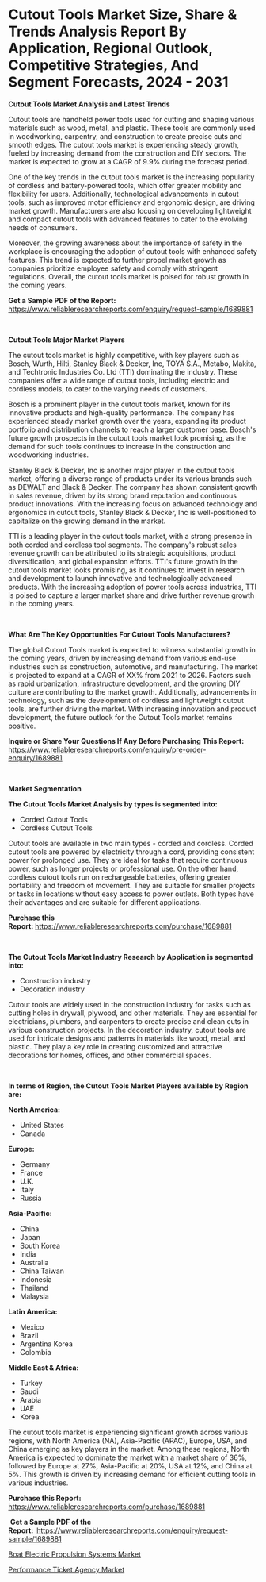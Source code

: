 <p><h1>Cutout Tools Market Size, Share & Trends Analysis Report By Application, Regional Outlook, Competitive Strategies, And Segment Forecasts, 2024 - 2031</h1></p><p><strong>Cutout Tools Market Analysis and Latest Trends</strong></p>
<p><p>Cutout tools are handheld power tools used for cutting and shaping various materials such as wood, metal, and plastic. These tools are commonly used in woodworking, carpentry, and construction to create precise cuts and smooth edges. The cutout tools market is experiencing steady growth, fueled by increasing demand from the construction and DIY sectors. The market is expected to grow at a CAGR of 9.9% during the forecast period.</p><p>One of the key trends in the cutout tools market is the increasing popularity of cordless and battery-powered tools, which offer greater mobility and flexibility for users. Additionally, technological advancements in cutout tools, such as improved motor efficiency and ergonomic design, are driving market growth. Manufacturers are also focusing on developing lightweight and compact cutout tools with advanced features to cater to the evolving needs of consumers.</p><p>Moreover, the growing awareness about the importance of safety in the workplace is encouraging the adoption of cutout tools with enhanced safety features. This trend is expected to further propel market growth as companies prioritize employee safety and comply with stringent regulations. Overall, the cutout tools market is poised for robust growth in the coming years.</p></p>
<p><strong>Get a Sample PDF of the Report:&nbsp;</strong> <a href="https://www.reliableresearchreports.com/enquiry/request-sample/1689881">https://www.reliableresearchreports.com/enquiry/request-sample/1689881</a></p>
<p>&nbsp;</p>
<p><strong>Cutout Tools Major Market Players</strong></p>
<p><p>The cutout tools market is highly competitive, with key players such as Bosch, Wurth, Hilti, Stanley Black & Decker, Inc, TOYA S.A., Metabo, Makita, and Techtronic Industries Co. Ltd (TTI) dominating the industry. These companies offer a wide range of cutout tools, including electric and cordless models, to cater to the varying needs of customers.</p><p>Bosch is a prominent player in the cutout tools market, known for its innovative products and high-quality performance. The company has experienced steady market growth over the years, expanding its product portfolio and distribution channels to reach a larger customer base. Bosch's future growth prospects in the cutout tools market look promising, as the demand for such tools continues to increase in the construction and woodworking industries.</p><p>Stanley Black & Decker, Inc is another major player in the cutout tools market, offering a diverse range of products under its various brands such as DEWALT and Black & Decker. The company has shown consistent growth in sales revenue, driven by its strong brand reputation and continuous product innovations. With the increasing focus on advanced technology and ergonomics in cutout tools, Stanley Black & Decker, Inc is well-positioned to capitalize on the growing demand in the market.</p><p>TTI is a leading player in the cutout tools market, with a strong presence in both corded and cordless tool segments. The company's robust sales revenue growth can be attributed to its strategic acquisitions, product diversification, and global expansion efforts. TTI's future growth in the cutout tools market looks promising, as it continues to invest in research and development to launch innovative and technologically advanced products. With the increasing adoption of power tools across industries, TTI is poised to capture a larger market share and drive further revenue growth in the coming years.</p></p>
<p>&nbsp;</p>
<p><strong>What Are The Key Opportunities For Cutout Tools Manufacturers?</strong></p>
<p><p>The global Cutout Tools market is expected to witness substantial growth in the coming years, driven by increasing demand from various end-use industries such as construction, automotive, and manufacturing. The market is projected to expand at a CAGR of XX% from 2021 to 2026. Factors such as rapid urbanization, infrastructure development, and the growing DIY culture are contributing to the market growth. Additionally, advancements in technology, such as the development of cordless and lightweight cutout tools, are further driving the market. With increasing innovation and product development, the future outlook for the Cutout Tools market remains positive.</p></p>
<p><strong>Inquire or Share Your Questions If Any Before Purchasing This Report:</strong> <a href="https://www.reliableresearchreports.com/enquiry/pre-order-enquiry/1689881">https://www.reliableresearchreports.com/enquiry/pre-order-enquiry/1689881</a></p>
<p>&nbsp;</p>
<p><strong>Market Segmentation</strong></p>
<p><strong>The Cutout Tools Market Analysis by types is segmented into:</strong></p>
<p><ul><li>Corded Cutout Tools</li><li>Cordless Cutout Tools</li></ul></p>
<p><p>Cutout tools are available in two main types - corded and cordless. Corded cutout tools are powered by electricity through a cord, providing consistent power for prolonged use. They are ideal for tasks that require continuous power, such as longer projects or professional use. On the other hand, cordless cutout tools run on rechargeable batteries, offering greater portability and freedom of movement. They are suitable for smaller projects or tasks in locations without easy access to power outlets. Both types have their advantages and are suitable for different applications.</p></p>
<p><strong>Purchase this Report:&nbsp;</strong><a href="https://www.reliableresearchreports.com/purchase/1689881">https://www.reliableresearchreports.com/purchase/1689881</a></p>
<p>&nbsp;</p>
<p><strong>The Cutout Tools Market Industry Research by Application is segmented into:</strong></p>
<p><ul><li>Construction industry</li><li>Decoration industry</li></ul></p>
<p><p>Cutout tools are widely used in the construction industry for tasks such as cutting holes in drywall, plywood, and other materials. They are essential for electricians, plumbers, and carpenters to create precise and clean cuts in various construction projects. In the decoration industry, cutout tools are used for intricate designs and patterns in materials like wood, metal, and plastic. They play a key role in creating customized and attractive decorations for homes, offices, and other commercial spaces.</p></p>
<p>&nbsp;</p>
<p><strong>In terms of Region, the Cutout Tools Market Players available by Region are:</strong></p>
<p>
    <p> <strong> North America: </strong>
        <ul>
            <li>United States</li>
            <li>Canada</li>
        </ul>
        </p> 
    <p> <strong> Europe: </strong>
        <ul>
            <li>Germany</li>
            <li>France</li>
            <li>U.K.</li>
            <li>Italy</li>
            <li>Russia</li>
        </ul>
        </p> 
    <p> <strong> Asia-Pacific: </strong>
        <ul>
            <li>China</li>
            <li>Japan</li>
            <li>South Korea</li>
            <li>India</li>
            <li>Australia</li>
            <li>China Taiwan</li>
            <li>Indonesia</li>
            <li>Thailand</li>
            <li>Malaysia</li>
        </ul>
        </p> 
    <p> <strong> Latin America: </strong>
        <ul>
            <li>Mexico</li>
            <li>Brazil</li>
            <li>Argentina Korea</li>
            <li>Colombia</li>
        </ul>
        </p> 
    <p> <strong> Middle East & Africa: </strong>
        <ul>
            <li>Turkey</li>
            <li>Saudi</li>
            <li>Arabia</li>
            <li>UAE</li>
            <li>Korea</li>
        </ul>
    </p>
    </p>
<p><p>The cutout tools market is experiencing significant growth across various regions, with North America (NA), Asia-Pacific (APAC), Europe, USA, and China emerging as key players in the market. Among these regions, North America is expected to dominate the market with a market share of 36%, followed by Europe at 27%, Asia-Pacific at 20%, USA at 12%, and China at 5%. This growth is driven by increasing demand for efficient cutting tools in various industries.</p></p>
<p><strong>Purchase this Report: </strong><a href="https://www.reliableresearchreports.com/purchase/1689881">https://www.reliableresearchreports.com/purchase/1689881</a></p>
<p>&nbsp;<strong>Get a Sample PDF of the Report:&nbsp;&nbsp;</strong><a href="https://www.reliableresearchreports.com/enquiry/request-sample/1689881">https://www.reliableresearchreports.com/enquiry/request-sample/1689881</a></p>
<p><strong></strong></p>
<p><p><a href="https://issuu.com/reportprime-2/docs/boat-electric-propulsion-systems-market-size-2030.">Boat Electric Propulsion Systems Market</a></p><p><a href="https://issuu.com/reportprime-2/docs/performance-ticket-agency-market-size-2030.pptx">Performance Ticket Agency Market</a></p></p>